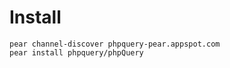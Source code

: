 # Install 

    pear channel-discover phpquery-pear.appspot.com  
    pear install phpquery/phpQuery 
